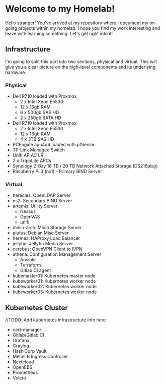 # Welcome to my Homelab!

Hello stranger! You've arrived at my repository where I document my on-going projects within my homelab. I hope you find my work interesting and leave with learning something. Let's get right into it!

## Infrastructure

I'm going to split this part into two sections, physical and virtual. This will give you a clear picture on the high-level components and its underlying hardware.

### Physical

- Dell R710 loaded with Proxmox
  * 2 x Intel Xeon E5530
  * 12 x 16gb RAM
  * 6 x 500gb SAS HD
  * 2 x 250gb SATA HD
- Dell R710 loaded with Proxmox
  * 2 x Intel Xeon E5530
  * 12 x 16gb RAM
  * 4 x 3TB SAS HD
- PCEngine apu4d4 loaded with pfSense
- TP-Link Managed Switch
- Unifi AP AC LR
- 2 x TrippLite APCs
- Synology 2-Bay 16 TB / 20 TB Network Attached Storage (DS216play)
- Raspberry Pi 3 (ns1) - Primary BIND Server

### Virtual

- heracles: OpenLDAP Server
- ns2: Secondary BIND Server
- artemis: Utility Server
  * Nessus
  * OpenVAS
  * unifi
- minio-arch: Minio Storage Server
- plutus: Debian Misc Server
- hermes: HAProxy Load Balancer
- jellyfin: Jellyfin Media Server
- cerebus: OpenVPN Client to IVPN
- athena: Configuration Management Server
  * Ansible
  * Terraform
  * Gitlab CI agent
- kubemaster01: Kubernetes master node
- kubeworker01: Kubernetes worker node
- kubeworker02: Kubernetes worker node
- kubeworker03: Kubernetes worker node

## Kubernetes Cluster

//TODO: Add kubernetes infrastructure info here

- cert-manager
- Gitlab/Gitlab CI
- Grafana
- Graylog
- HashiCorp Vault
- MetalLB Ingress Controller
- Nextcloud
- OpenEBS
- Prometheus
- Velero
